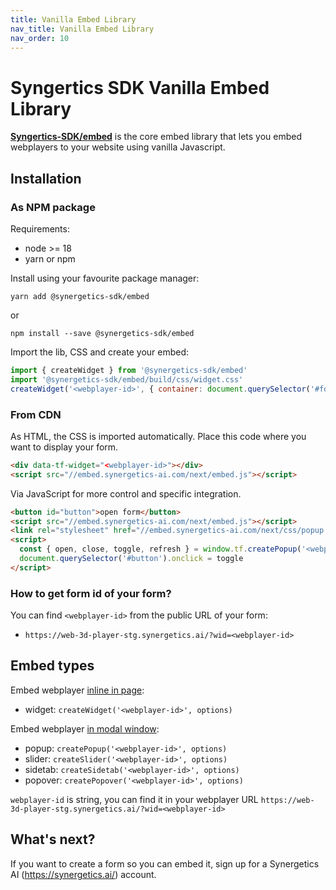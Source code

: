 ```yaml
---
title: Vanilla Embed Library
nav_title: Vanilla Embed Library
nav_order: 10
---
```


# Syngertics SDK Vanilla Embed Library

**[Syngertics-SDK/embed](https://www.npmjs.com/package/@synergetics-sdk/embed)** is the core embed library that lets you embed webplayers to your website using vanilla Javascript.

## Installation

### As NPM package

Requirements:

- node >= 18
- yarn or npm

Install using your favourite package manager:

```shell
yarn add @synergetics-sdk/embed
```

or

```shell
npm install --save @synergetics-sdk/embed
```

Import the lib, CSS and create your embed:

```javascript
import { createWidget } from '@synergetics-sdk/embed'
import '@synergetics-sdk/embed/build/css/widget.css'
createWidget('<webplayer-id>', { container: document.querySelector('#form') })
```

### From CDN

As HTML, the CSS is imported automatically. Place this code where you want to display your form.

```html
<div data-tf-widget="<webplayer-id>"></div>
<script src="//embed.synergetics-ai.com/next/embed.js"></script>
```

Via JavaScript for more control and specific integration.

```html
<button id="button">open form</button>
<script src="//embed.synergetics-ai.com/next/embed.js"></script>
<link rel="stylesheet" href="//embed.synergetics-ai.com/next/css/popup.css" />
<script>
  const { open, close, toggle, refresh } = window.tf.createPopup('<webplayer-id>')
  document.querySelector('#button').onclick = toggle
</script>
```

### How to get form id of your form?

You can find `<webplayer-id>` from the public URL of your form:

- `https://web-3d-player-stg.synergetics.ai/?wid=<webplayer-id>`

## Embed types

Embed webplayer [inline in page](/embed/inline):

- widget: `createWidget('<webplayer-id>', options)`

Embed webplayer [in modal window](/embed/modal):

- popup: `createPopup('<webplayer-id>', options)`
- slider: `createSlider('<webplayer-id>', options)`
- sidetab: `createSidetab('<webplayer-id>', options)`
- popover: `createPopover('<webplayer-id>', options)`

`webplayer-id` is string, you can find it in your webplayer URL `https://web-3d-player-stg.synergetics.ai/?wid=<webplayer-id>`

## What's next?

If you want to create a form so you can embed it, sign up for a Synergetics AI (https://synergetics.ai/) account.
